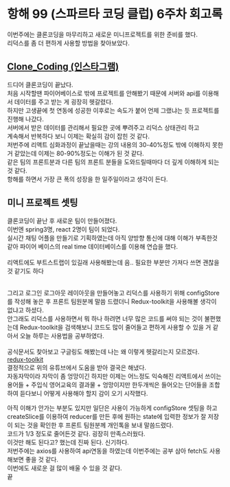 # 항해 99 (스파르타 코딩 클럽) 6주차 회고록

이번주에는 클론코딩을 마무리하고 새로운 미니프로젝트를 위한 준비를 했다.<br>
리덕스를 좀 더 편하게 사용할 방법을 찾아보았다.

## [Clone_Coding (인스타그램)](https://github.com/DabinLim/Clone_coding)

드디어 클론코딩이 끝났다.<br>
처음 시작할땐 파이어베이스로 밖에 프로젝트를 안해봤기 때문에 서버와 api를 이용해서 데이터를 주고 받는 게 굉장히 헷갈렸다.<br>
하지만 고생끝에 첫 연동에 성공한 이후로는 속도가 붙어 언제 그랬냐는 듯 프로젝트를 진행해 나갔다.<br>
서버에서 받은 데이터를 관리해서 필요한 곳에 뿌려주고 리덕스 상태관리 하고 <br>
계속해서 반복하다 보니 이제는 확실히 감이 잡힌 것 같다.<br>
저번주에 리액트 심화과정이 끝났을때는 강의 내용의 30-40%정도 밖에 이해하지 못한거 같았는데 이제는 80-90%정도는 이해가 된 것 같다.<br>
같은 팀의 프론트분과 다른 팀의 프론트 분들을 도와드릴때마다 더 깊게 이해하게 되는 것 같다.<br>
항해를 하면서 가장 큰 폭의 성장을 한 일주일이라고 생각이 든다.

## 미니 프로젝트 셋팅

클론코딩이 끝난 후 새로운 팀이 만들어졌다.<br>
이번엔 spring3명, react 2명이 팀이 되었다.<br>
실시간 채팅 어플을 만들기로 기획하였는데 아직 양방향 통신에 대해 이해가 부족한것 같아 파이어 베이스의 real time 데이터베이스를 이용해 연습을 했다.<br><br>
리액트에도 부트스트랩이 있길래 사용해봤는데 음.. 필요한 부분만 가져다 쓰면 괜찮을 것 같기도 하다<br><br>

그리고 로그인 로그아웃 레이아웃을 만들어놓고 리덕스를 사용하기 위해 configStore 를 작성해 놓은 후 프론트 팀원분께 말씀 드렸더니 Redux-toolkit을 사용해볼 생각이 없냐고 하셨다.<br>
안그래도 리덕스를 사용하면서 뭐 하나 하려면 너무 많은 코드를 써야 되는 것이 불편했는데 Redux-toolkit을 검색해보니 코드도 많이 줄어들고 편하게 사용할 수 있을 거 같아서 오늘 하루는 사용법을 공부하였다.<br><br>
공식문서도 찾아보고 구글링도 해봤는데 나는 왜 이렇게 헷갈리는지 모르겠다.<br>
[redux-toolkit](https://www.youtube.com/watch?v=2eTmICvKilA)<br>
결정적으로 위의 유튜브에서 도움을 받아 결국은 해냈다.<br>
자동자막이라 자막이 좀 엉망이긴 하지만 이제는 어느정도 익숙해진 리액트에서 쓰이는 용어들 + 주입식 영어교육의 결과물 + 엉망이지만 한두개씩은 들어오는 단어들을 조합하여 듣다보니 어떻게 사용해야 할지 감이 오기 시작했다.<br>

아직 이해가 안가는 부분도 있지만 일단은 사용이 가능하게 configStore 셋팅을 하고 createSlice를 이용하여 reducer를 만든 후에 원하는 state에 입력한 정보가 잘 저장이 되는 것을 확인한 후 프론트 팀원분께 개인톡을 보내 말씀드렸다.<br>
코드가 1/3 정도로 줄어든것 같다. 굉장히 만족스러웠다.<br>
이것만 해도 된다고? 했는데 진짜 된다. 신기하다.<br>
저번주에는 axios를 사용하여 api연동을 하였는데 이번주에는 공부 삼아 fetch도 사용해보면 좋을 것 같다.<br>
이번에도 새로운 걸 많이 배울 수 있을 것 같다.<br>
끝


